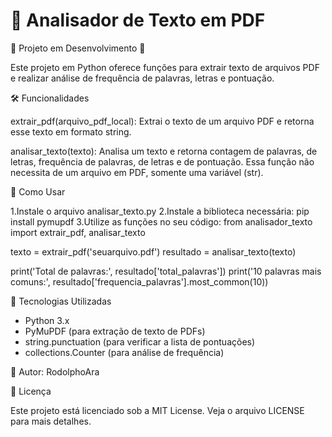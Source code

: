 # 📄 Analisador de Texto em PDF

🚧 Projeto em Desenvolvimento 🚧

Este projeto em Python oferece funções para extrair texto de arquivos PDF e realizar análise de frequência de palavras, letras e pontuação.

🛠️ Funcionalidades

extrair_pdf(arquivo_pdf_local): Extrai o texto de um arquivo PDF e retorna esse texto em formato string.

analisar_texto(texto): Analisa um texto e retorna contagem de palavras, de letras, frequência de palavras, de letras e de pontuação. Essa função não necessita de um arquivo em PDF, somente uma variável (str).

🚀 Como Usar

1.Instale o arquivo analisar_texto.py
2.Instale a biblioteca necessária:
  pip install pymupdf
3.Utilize as funções no seu código:
  from analisador_texto import extrair_pdf, analisar_texto
  
  texto = extrair_pdf('seuarquivo.pdf')
  resultado = analisar_texto(texto)
  
  print('Total de palavras:', resultado['total_palavras'])
  print('10 palavras mais comuns:', resultado['frequencia_palavras'].most_common(10))

🧪 Tecnologias Utilizadas

- Python 3.x
- PyMuPDF (para extração de texto de PDFs)
- string.punctuation (para verificar a lista de pontuações)
- collections.Counter (para análise de frequência)

👤 Autor:
RodolphoAra

📝 Licença

Este projeto está licenciado sob a MIT License. Veja o arquivo LICENSE para mais detalhes.
